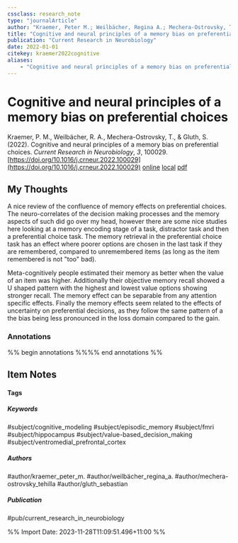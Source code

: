 ```yaml
---
cssclass: research_note
type: "journalArticle"
author: "Kraemer, Peter M.; Weilbächer, Regina A.; Mechera-Ostrovsky, Tehilla; Gluth, Sebastian"
title: "Cognitive and neural principles of a memory bias on preferential choices"
publication: "Current Research in Neurobiology"
date: 2022-01-01
citekey: kraemer2022cognitive
aliases: 
    - "Cognitive and neural principles of a memory bias on preferential choices"
---
```


# Cognitive and neural principles of a memory bias on preferential choices

Kraemer, P. M., Weilbächer, R. A., Mechera-Ostrovsky, T., & Gluth, S. (2022). Cognitive and neural principles of a memory bias on preferential choices. _Current Research in Neurobiology_, _3_, 100029. [https://doi.org/10.1016/j.crneur.2022.100029](https://doi.org/10.1016/j.crneur.2022.100029)
[online](http://zotero.org/users/local/kZl3QdXV/items/D8A3YNKC) [local](zotero://select/library/items/D8A3YNKC) [pdf](file:///home/gjc216/Zotero/storage/TT3HQNPH/Kraemer%20et%20al.%20-%202022%20-%20Cognitive%20and%20neural%20principles%20of%20a%20memory%20bias%20o.pdf)
 


## My Thoughts

A nice review of the confluence of memory effects on preferential choices. The neuro-correlates of the decision making processes and the memory aspects of such did go over my head, however there are some nice studies here looking at a memory encoding stage of a task, distractor task and then a preferential choice task. The memory retrieval in the preferential choice task has an effect where poorer options are chosen in the last task if they are remembered, compared to unremembered items (as long as the item remembered is not "too" bad).

Meta-cognitively people estimated their memory as better when the value of an item was higher. Additionally their objective memory recall showed a U shaped pattern with the highest and lowest value options showing stronger recall. The memory effect can be separable from any attention specific effects. Finally the memory effects seem related to the effects of uncertainty on preferential decisions, as they follow the same pattern of a the bias being less pronounced in the loss domain compared to the gain.
 
### Annotations

%% begin annotations %%%% end annotations %%

## Item Notes

#### Tags

##### Keywords

#subject/cognitive_modeling #subject/episodic_memory #subject/fmri #subject/hippocampus #subject/value-based_decision_making #subject/ventromedial_prefrontal_cortex

##### Authors

#author/kraemer_peter_m. #author/weilbächer_regina_a. #author/mechera-ostrovsky_tehilla #author/gluth_sebastian

##### Publication

#pub/current_research_in_neurobiology


%% Import Date: 2023-11-28T11:09:51.496+11:00 %%
